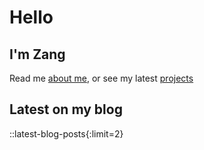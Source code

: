 # Hello

## I'm Zang

Read me [about me](/about), or see my latest [projects](/projects)

## Latest on my blog

::latest-blog-posts{:limit=2}
